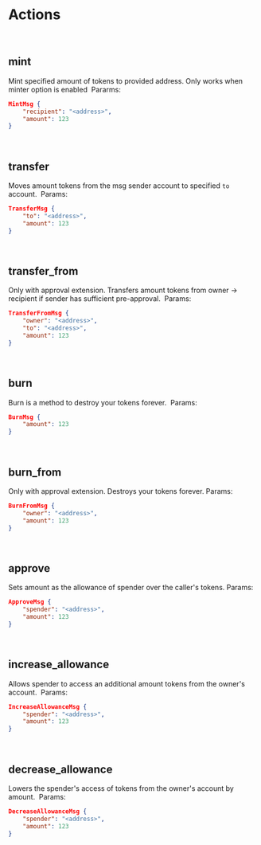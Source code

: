 # Actions
​
## mint
Mint specified amount of tokens to provided address.
Only works when minter option is enabled
​
Pararms: 
```json
MintMsg {
    "recipient": "<address>",
    "amount": 123
}
```
​
## transfer
Moves amount tokens from the msg sender account to specified `to` account.
​
Params:
```json
TransferMsg {
    "to": "<address>",
    "amount": 123
}
```
​
## transfer_from
Only with approval extension. Transfers amount tokens from owner -> recipient if sender has sufficient pre-approval.
​
Params:
```json
TransferFromMsg {
    "owner": "<address>",
    "to": "<address>",
    "amount": 123
}
```
​
## burn
Burn is a method to destroy your tokens forever.
​
Params:
```json
BurnMsg {
    "amount": 123
}
```
​
## burn_from
Only with approval extension. Destroys your tokens forever.
​
Params:
```json
BurnFromMsg {
    "owner": "<address>",
    "amount": 123
}
```
​
## approve
Sets amount as the allowance of spender over the caller's tokens.
​
Params:
```json
ApproveMsg {
    "spender": "<address>",
    "amount": 123
}
```
​
## increase_allowance
Allows spender to access an additional amount tokens from the owner's account.
​
Params:
```json
IncreaseAllowanceMsg {
    "spender": "<address>",
    "amount": 123
}
```
​
## decrease_allowance
Lowers the spender's access of tokens from the owner's account by amount.
​
Params:
```json
DecreaseAllowanceMsg {
    "spender": "<address>",
    "amount": 123
}
```